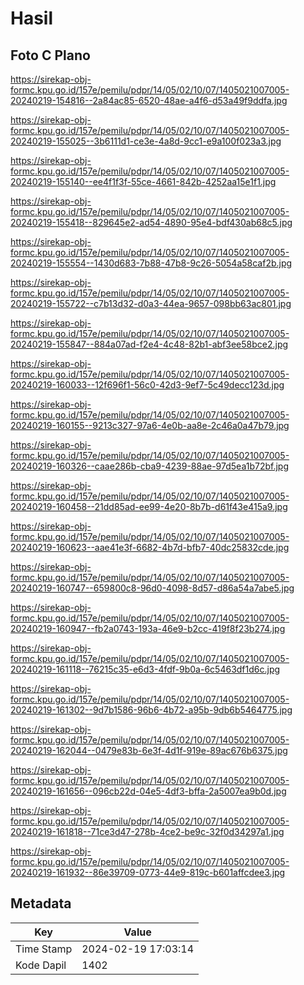 # Hasil

## Foto C Plano

https://sirekap-obj-formc.kpu.go.id/157e/pemilu/pdpr/14/05/02/10/07/1405021007005-20240219-154816--2a84ac85-6520-48ae-a4f6-d53a49f9ddfa.jpg

https://sirekap-obj-formc.kpu.go.id/157e/pemilu/pdpr/14/05/02/10/07/1405021007005-20240219-155025--3b6111d1-ce3e-4a8d-9cc1-e9a100f023a3.jpg

https://sirekap-obj-formc.kpu.go.id/157e/pemilu/pdpr/14/05/02/10/07/1405021007005-20240219-155140--ee4f1f3f-55ce-4661-842b-4252aa15e1f1.jpg

https://sirekap-obj-formc.kpu.go.id/157e/pemilu/pdpr/14/05/02/10/07/1405021007005-20240219-155418--829645e2-ad54-4890-95e4-bdf430ab68c5.jpg

https://sirekap-obj-formc.kpu.go.id/157e/pemilu/pdpr/14/05/02/10/07/1405021007005-20240219-155554--1430d683-7b88-47b8-9c26-5054a58caf2b.jpg

https://sirekap-obj-formc.kpu.go.id/157e/pemilu/pdpr/14/05/02/10/07/1405021007005-20240219-155722--c7b13d32-d0a3-44ea-9657-098bb63ac801.jpg

https://sirekap-obj-formc.kpu.go.id/157e/pemilu/pdpr/14/05/02/10/07/1405021007005-20240219-155847--884a07ad-f2e4-4c48-82b1-abf3ee58bce2.jpg

https://sirekap-obj-formc.kpu.go.id/157e/pemilu/pdpr/14/05/02/10/07/1405021007005-20240219-160033--12f696f1-56c0-42d3-9ef7-5c49decc123d.jpg

https://sirekap-obj-formc.kpu.go.id/157e/pemilu/pdpr/14/05/02/10/07/1405021007005-20240219-160155--9213c327-97a6-4e0b-aa8e-2c46a0a47b79.jpg

https://sirekap-obj-formc.kpu.go.id/157e/pemilu/pdpr/14/05/02/10/07/1405021007005-20240219-160326--caae286b-cba9-4239-88ae-97d5ea1b72bf.jpg

https://sirekap-obj-formc.kpu.go.id/157e/pemilu/pdpr/14/05/02/10/07/1405021007005-20240219-160458--21dd85ad-ee99-4e20-8b7b-d61f43e415a9.jpg

https://sirekap-obj-formc.kpu.go.id/157e/pemilu/pdpr/14/05/02/10/07/1405021007005-20240219-160623--aae41e3f-6682-4b7d-bfb7-40dc25832cde.jpg

https://sirekap-obj-formc.kpu.go.id/157e/pemilu/pdpr/14/05/02/10/07/1405021007005-20240219-160747--659800c8-96d0-4098-8d57-d86a54a7abe5.jpg

https://sirekap-obj-formc.kpu.go.id/157e/pemilu/pdpr/14/05/02/10/07/1405021007005-20240219-160947--fb2a0743-193a-46e9-b2cc-419f8f23b274.jpg

https://sirekap-obj-formc.kpu.go.id/157e/pemilu/pdpr/14/05/02/10/07/1405021007005-20240219-161118--76215c35-e6d3-4fdf-9b0a-6c5463df1d6c.jpg

https://sirekap-obj-formc.kpu.go.id/157e/pemilu/pdpr/14/05/02/10/07/1405021007005-20240219-161302--9d7b1586-96b6-4b72-a95b-9db6b5464775.jpg

https://sirekap-obj-formc.kpu.go.id/157e/pemilu/pdpr/14/05/02/10/07/1405021007005-20240219-162044--0479e83b-6e3f-4d1f-919e-89ac676b6375.jpg

https://sirekap-obj-formc.kpu.go.id/157e/pemilu/pdpr/14/05/02/10/07/1405021007005-20240219-161656--096cb22d-04e5-4df3-bffa-2a5007ea9b0d.jpg

https://sirekap-obj-formc.kpu.go.id/157e/pemilu/pdpr/14/05/02/10/07/1405021007005-20240219-161818--71ce3d47-278b-4ce2-be9c-32f0d34297a1.jpg

https://sirekap-obj-formc.kpu.go.id/157e/pemilu/pdpr/14/05/02/10/07/1405021007005-20240219-161932--86e39709-0773-44e9-819c-b601affcdee3.jpg


## Metadata

| Key        | Value               |
| ---------- | ------------------- |
| Time Stamp | 2024-02-19 17:03:14 |
| Kode Dapil | 1402                |




